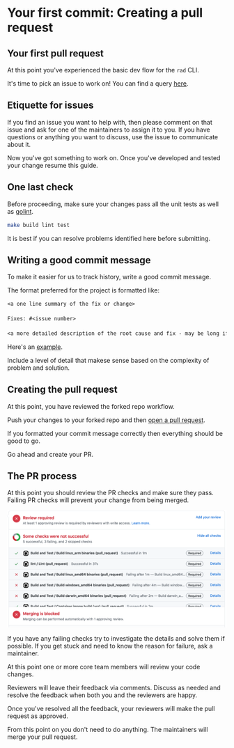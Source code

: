 # Your first commit: Creating a pull request

## Your first pull request

At this point you've experienced the basic dev flow for the `rad` CLI. 

It's time to pick an issue to work on! You can find a query [here](https://github.com/radius-project/radius/issues?q=is%3Aopen+is%3Aissue+label%3A%22help+wanted%22).

## Etiquette for issues

If you find an issue you want to help with, then please comment on that issue and ask for one of the maintainers to assign it to you. If you have questions or anything you want to discuss, use the issue to communicate about it.

Now you've got something to work on. Once you've developed and tested your change resume this guide. 

## One last check

Before proceeding, make sure your changes pass all the unit tests as well as [golint](https://golangci-lint.run/usage/install/#local-installation).

```sh
make build lint test
```

It is best if you can resolve problems identified here before submitting.

## Writing a good commit message

To make it easier for us to track history, write a good commit message.

The format preferred for the project is formatted like:

```txt
<a one line summary of the fix or change>

Fixes: #<issue number>

<a more detailed description of the root cause and fix - may be long if necessary>
```

Here's an [example](https://github.com/radius-project/radius/commit/8e95d07a66e6aa91dfb40217318649ca43ec4bd7).

Include a level of detail that makese sense based on the complexity of problem and solution.

## Creating the pull request

At this point, you have reviewed the forked repo workflow.

Push your changes to your forked repo and then [open a pull request](https://github.com/radius-project/radius/compare).

If you formatted your commit message correctly then everything should be good to go.

Go ahead and create your PR.

## The PR process

At this point you should review the PR checks and make sure they pass. Failing PR checks will prevent your change from being merged.

<img width="800px" src="pr-checks.png" alt="Reviewing pull request checks">

If you have any failing checks try to investigate the details and solve them if possible. If you get stuck and need to know the reason for failure, ask a maintainer.

At this point one or more core team members will review your code changes. 

Reviewers will leave their feedback via comments. Discuss as needed and resolve the feedback when both you and the reviewers are happy.

Once you've resolved all the feedback, your reviewers will make the pull request as approved.

From this point on you don't need to do anything. The maintainers will merge your pull request.